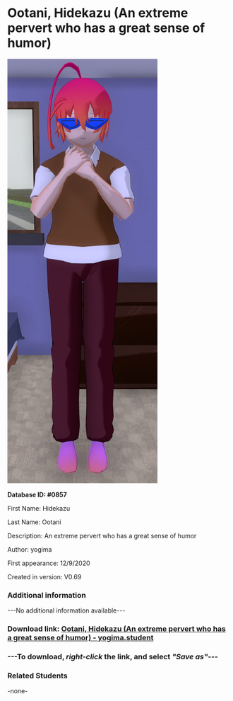 # Ootani, Hidekazu (An extreme pervert who has a great sense of humor)

<img src="../../Files/Images/Ootani, Hidekazu (An extreme pervert who has a great sense of humor).png" title="Ootani, Hidekazu (An extreme pervert who has a great sense of humor) - yogima">

**Database ID: #0857**

First Name: Hidekazu

Last Name: Ootani

Description: An extreme pervert who has a great sense of humor

Author: yogima

First appearance: 12/9/2020

Created in version: V0.69

### Additional information

---No additional information available---

### Download link: <a href="https://raw.githubusercontent.com/Arbiter1223/Daigaku-Gurashi-Custom-Students/master/Files/Student%20Files/Ootani%2C%20Hidekazu%20(An%20extreme%20pervert%20who%20has%20a%20great%20sense%20of%20humor)%20-%20yogima.student">Ootani, Hidekazu (An extreme pervert who has a great sense of humor) - yogima.student</a>

### ---**To download, _right-click_ the link, and select _"Save as"_**---

### Related Students

-none-
